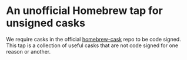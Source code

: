 # An unofficial Homebrew tap for unsigned casks

 We require casks in the official [homebrew-cask](https://github.com/Homebrew/homebrew-cask) repo to be code signed. This tap is a collection of useful casks that are not code signed for one reason or another.
